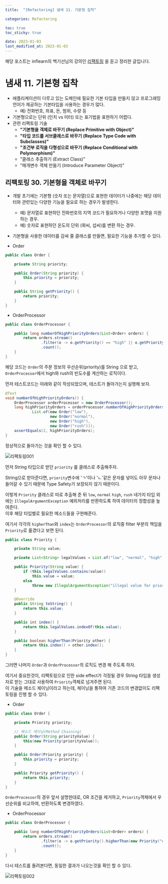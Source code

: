 ```yaml
---
title:  "[Refactoring] 냄새 11. 기본형 집착"

categories: Refactoring

toc: true
toc_sticky: true

date: 2023-01-03
last_modified_at: 2023-01-03
---
```


해당 포스트는 inflearn의 백기선님의 강의인 [리팩토링](https://www.inflearn.com/course/%EB%A6%AC%ED%8C%A9%ED%86%A0%EB%A7%81) 을 듣고 정리한 글입니다.

# 냄새 11. 기본형 집착

- 애플리케이션이 다루고 있는 도메인에 필요한 기본 타입을 만들지 않고 프로그래밍 언어가 제공하는 기본타입을 사용하는 경우가 많다.
  - 예) 전화번호, 좌표, 돈, 범위, 수량 등
- 기본형으로는 단위 (인치 vs 미터) 또는 표기법을 표현하기 어렵다.
- 관련 리팩토링 기술
  - **"기본형을 객체로 바꾸기 (Replace Primitive with Object)"**
  - **"타입 코드를 서브클래스로 바꾸기 (Replace Type Code with Subclasses)"**
  - **"조건부 로직을 다형성으로 바꾸기 (Replace Conditional with Polymorphism)"**
  - "클래스 추출하기 (Extract Class)"
  - "매개변수 객체 만들기 (Introduce Parameter Object)"

## 리팩토링 30. 기본형을 객체로 바꾸기

- 개발 초기에는 기본형 (숫자 또는 문자열)으로 표현한 데이터가 나중에는 해당 데이터와 관련있는 다양한 기능을 필요로 하는 경우가 발생한다.
  - 예) 문자열로 표현하던 전화번호의 지역 코드가 필요하거나 다양한 포맷을 지원 하는 경우.
  - 예) 숫자로 표현하던 온도의 단위 (화씨, 섭씨)를 변환 하는 경우.
- 기본형을 사용한 데이터를 감싸 줄 클래스를 만들면, 필요한 기능을 추가할 수 있다.

- Order

```java
public class Order {

    private String priority;

    public Order(String priority) {
        this.priority = priority;
    }

    public String getPriority() {
        return priority;
    }
}
```

- OrderProcessor

```java
public class OrderProcessor {

    public long numberOfHighPriorityOrders(List<Order> orders) {
        return orders.stream()
                .filter(o -> o.getPriority() == "high" || o.getPriority() == "rush")
                .count();
    }
}
```

해당 코드는 `Order`의 주문 정보의 우선순위(priority)를 String 으로 받고, `OrderProcessor`에서 high와 rush의 빈도수를 계산하는 로직이다.

먼저 테스트코드는 아래와 같이 작성되었으며, 테스트가 돌아가는지 실행해 보자.

```java
@Test
void numberOfHighPriorityOrders() {
    OrderProcessor orderProcessor = new OrderProcessor();
    long highPriorityOrders = orderProcessor.numberOfHighPriorityOrders(
            List.of(new Order("low"),
                    new Order("normal"),
                    new Order("high"),
                    new Order("rush")));
    assertEquals(2, highPriorityOrders);
}
```

정상적으로 돌아가는 것을 확인 할 수 있다.

![리팩토링001]({{site.url}}/assets/image/2023/2023-01/03-refact001.png)

먼저 String 타입으로 받던 `priority` 를 클래스로 추출해주자.  

String으로 받아준다면, `priority`변수에 'ㄱ'이나 'ㄴ'같은 문자를 넣어도 아무 문자나 들어갈 수 있기 때문에 Type Safety가 보장되지 않기 때문이다.

이렇게 `Priority` 클래스로 따로 추출해 준 뒤 `low`, `normal` `high`, `rush` 네가지 타입 외에는 `IllegalArgumentException` 예외처리를 반환하도록 하여 데이터의 정합성을 높여준다.  
이후 해당 타입별로 필요한 메소드들을 구현해준다.

여기서 각각의 `higherThan`와 `index`는 `OrderProcessor`의 로직중 filter 부분의 책임을 `Priority`로 옮겼다고 보면 된다. 

```java
public class Priority {

    private String value;

    private List<String> legalValues = List.of("low", "normal", "high", "rush");

    public Priority(String value) {
        if (this.legalValues.contains(value))
            this.value = value;
        else
            throw new IllegalArgumentException("illegal value for priority " + value);
    }

    @Override
    public String toString() {
        return this.value;
    }

    public int index() {
        return this.legalValues.indexOf(this.value);
    }

    public boolean higherThan(Priority other) {
        return this.index() > other.index();
    }
}
```

그러면 나머지 `Order`과 `OrderProcessor`의 로직도 변경 해 주도록 하자.

여기서 중요한것이, 리팩토링으로 인한 side effect가 걱정될 경우 String 타입을 생성자로 받는 그대로 사용하여 `Priority`객체로 넘겨주면 된다.  
이 기술을 메소드 체이닝이라고 하는데, 체이닝을 통하여 기존 코드의 변경없이도 리팩토링을 진행 할 수 있다.

- Order

```java
public class Order {

    private Priority priority;

    // 메소드 체이닝(Method Chaining)
    public Order(String priorityValue) {
        this(new Priority(priorityValue));
    }

    public Order(Priority priority) {
        this.priority = priority;
    }

    public Priority getPriority() {
        return this.priority;
    }
}
```

`OrderProcessor`의 경우 앞서 설명한대로, OR 조건을 제거하고, `Priority`객체에서 우선순위를 비교하여, 반환하도록 변경하였다.

- OrderProcessor

```java
public class OrderProcessor {

    public long numberOfHighPriorityOrders(List<Order> orders) {
        return orders.stream()
                .filter(o -> o.getPriority().higherThan(new Priority("normal")))
                .count();
    }
}
```

다시 테스트를 돌려본다면, 동일한 결과가 나오는것을 확인 할 수 있다.

![리팩토링002]({{site.url}}/assets/image/2023/2023-01/03-refact002.png)


##